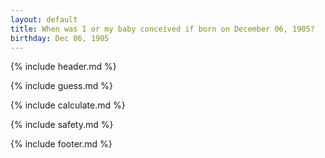 ```yaml
---
layout: default
title: When was I or my baby conceived if born on December 06, 1905?
birthday: Dec 06, 1905
---
```


{% include header.md %}

{% include guess.md %}

{% include calculate.md %}

{% include safety.md %}

{% include footer.md %}



